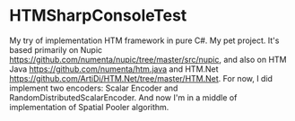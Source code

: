 # HTMSharpConsoleTest
My try of implementation HTM framework in pure C#. My pet project.
It's based primarily on Nupic https://github.com/numenta/nupic/tree/master/src/nupic, and also on HTM Java https://github.com/numenta/htm.java and HTM.Net https://github.com/ArtiDi/HTM.Net/tree/master/HTM.Net.
For now, I did implement two encoders: Scalar Encoder and RandomDistributedScalarEncoder. And now I'm in a middle of implementation of Spatial Pooler algorithm.
